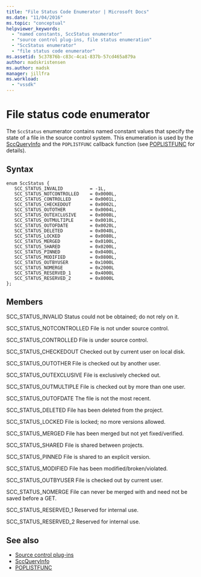 ```yaml
---
title: "File Status Code Enumerator | Microsoft Docs"
ms.date: "11/04/2016"
ms.topic: "conceptual"
helpviewer_keywords:
  - "named constants, SccStatus enumerator"
  - "source control plug-ins, file status enumeration"
  - "SccStatus enumerator"
  - "file status code enumerator"
ms.assetid: 5c37876b-c83c-4ca1-837b-57cd465a879a
author: madskristensen
ms.author: madsk
manager: jillfra
ms.workload:
  - "vssdk"
---
```

# File status code enumerator
The `SccStatus` enumerator contains named constant values that specify the state of a file in the source control system. This enumeration is used by the [SccQueryInfo](../extensibility/sccqueryinfo-function.md) and the `POPLISTFUNC` callback function (see [POPLISTFUNC](../extensibility/poplistfunc.md) for details).

## Syntax

```
enum SccStatus {
   SCC_STATUS_INVALID          = -1L,
   SCC_STATUS_NOTCONTROLLED    = 0x0000L,
   SCC_STATUS_CONTROLLED       = 0x0001L,
   SCC_STATUS_CHECKEDOUT       = 0x0002L,
   SCC_STATUS_OUTOTHER         = 0x0004L,
   SCC_STATUS_OUTEXCLUSIVE     = 0x0008L,
   SCC_STATUS_OUTMULTIPLE      = 0x0010L,
   SCC_STATUS_OUTOFDATE        = 0x0020L,
   SCC_STATUS_DELETED          = 0x0040L,
   SCC_STATUS_LOCKED           = 0x0080L,
   SCC_STATUS_MERGED           = 0x0100L,
   SCC_STATUS_SHARED           = 0x0200L,
   SCC_STATUS_PINNED           = 0x0400L,
   SCC_STATUS_MODIFIED         = 0x0800L,
   SCC_STATUS_OUTBYUSER        = 0x1000L
   SCC_STATUS_NOMERGE          = 0x2000L
   SCC_STATUS_RESERVED_1       = 0x4000L
   SCC_STATUS_RESERVED_2       = 0x8000L
};
```

## Members
 SCC_STATUS_INVALID
 Status could not be obtained; do not rely on it.

 SCC_STATUS_NOTCONTROLLED
 File is not under source control.

 SCC_STATUS_CONTROLLED
 File is under source control.

 SCC_STATUS_CHECKEDOUT
 Checked out by current user on local disk.

 SCC_STATUS_OUTOTHER
 File is checked out by another user.

 SCC_STATUS_OUTEXCLUSIVE
 File is exclusively checked out.

 SCC_STATUS_OUTMULTIPLE
 File is checked out by more than one user.

 SCC_STATUS_OUTOFDATE
 The file is not the most recent.

 SCC_STATUS_DELETED
 File has been deleted from the project.

 SCC_STATUS_LOCKED
 File is locked; no more versions allowed.

 SCC_STATUS_MERGED
 File has been merged but not yet fixed/verified.

 SCC_STATUS_SHARED
 File is shared between projects.

 SCC_STATUS_PINNED
 File is shared to an explicit version.

 SCC_STATUS_MODIFIED
 File has been modified/broken/violated.

 SCC_STATUS_OUTBYUSER
 File is checked out by current user.

 SCC_STATUS_NOMERGE
 File can never be merged with and need not be saved before a GET.

 SCC_STATUS_RESERVED_1
 Reserved for internal use.

 SCC_STATUS_RESERVED_2
 Reserved for internal use.

## See also
- [Source control plug-ins](../extensibility/source-control-plug-ins.md)
- [SccQueryInfo](../extensibility/sccqueryinfo-function.md)
- [POPLISTFUNC](../extensibility/poplistfunc.md)